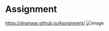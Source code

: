 # Assignment
https://dnanwar.github.io/Assignment/
![image](https://user-images.githubusercontent.com/60748255/200595824-83856845-269b-40fb-8f3d-9be075c396f2.png)
